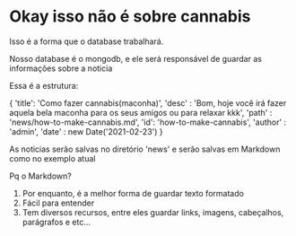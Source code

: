 # Okay isso não é sobre cannabis

Isso é a forma que o database trabalhará.

Nosso database é o mongodb, e ele será responsável de guardar as informações sobre a noticia

Essa é a estrutura:

{
    'title': 'Como fazer cannabis(maconha)',
    'desc' : 'Bom, hoje você irá fazer aquela bela maconha para os seus amigos ou para relaxar kkk',
    'path' : 'news/how-to-make-cannabis.md',
    'id': 'how-to-make-cannabis',
    'author' : 'admin',
    'date' : new Date('2021-02-23')
}

As noticias serão salvas no diretório 'news' e serão salvas em Markdown como no exemplo atual

Pq o Markdown?

1. Por enquanto, é a melhor forma de guardar texto formatado
2. Fácil para entender
3. Tem diversos recursos, entre eles guardar links, imagens, cabeçalhos, parágrafos e etc...